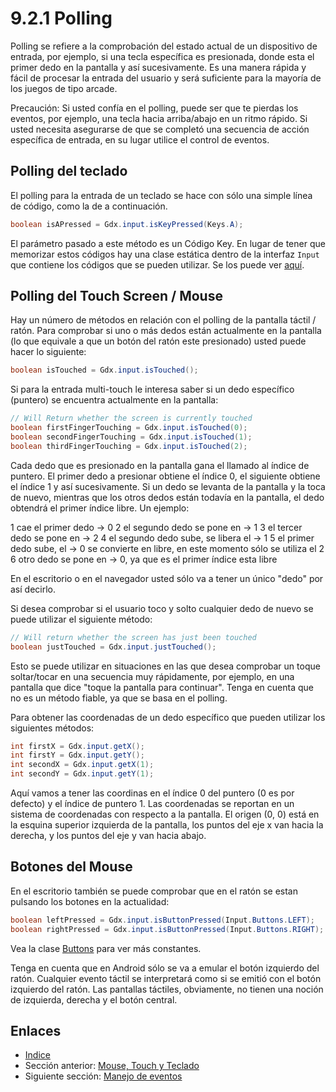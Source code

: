 # 9.2.1 Polling

Polling se refiere a la comprobación del estado actual de un dispositivo de entrada, por ejemplo, si una tecla específica es presionada, donde esta el primer dedo en la pantalla y así sucesivamente. Es una manera rápida y fácil de procesar la entrada del usuario y será suficiente para la mayoría de los juegos de tipo arcade.

Precaución: Si usted confía en el polling, puede ser que te pierdas los eventos, por ejemplo, una tecla hacia arriba/abajo en un ritmo rápido. Si usted necesita asegurarse de que se completó una secuencia de acción específica de entrada, en su lugar utilice el control de eventos.

## Polling del teclado

El polling para la entrada de un teclado se hace con sólo una simple línea de código, como la de a continuación.

```java
boolean isAPressed = Gdx.input.isKeyPressed(Keys.A);
```

El parámetro pasado a este método es un Código Key. En lugar de tener que memorizar estos códigos hay una clase estática dentro de la interfaz `Input` que contiene los códigos que se pueden utilizar. Se los puede ver [aquí](http://libgdx.badlogicgames.com/nightlies/docs/api/com/badlogic/gdx/Input.Keys.html).

## Polling del Touch Screen / Mouse

Hay un número de métodos en relación con el polling de la pantalla táctil / ratón. Para comprobar si uno o más dedos están actualmente en la pantalla (lo que equivale a que un botón del ratón este presionado) usted puede hacer lo siguiente:

```java
boolean isTouched = Gdx.input.isTouched();
```

Si para la entrada multi-touch le interesa saber si un dedo específico (puntero) se encuentra actualmente en la pantalla:

```java
// Will Return whether the screen is currently touched
boolean firstFingerTouching = Gdx.input.isTouched(0);
boolean secondFingerTouching = Gdx.input.isTouched(1);
boolean thirdFingerTouching = Gdx.input.isTouched(2);
```

Cada dedo que es presionado en la pantalla gana el llamado al índice de puntero. El primer dedo a presionar obtiene el índice 0, el siguiente obtiene el índice 1 y así sucesivamente. Si un dedo se levanta de la pantalla y la toca de nuevo, mientras que los otros dedos están todavía en la pantalla, el dedo obtendrá el primer índice libre. Un ejemplo:

1 cae el primer dedo -> 0
2 el segundo dedo se pone en -> 1
3 el tercer dedo se pone en -> 2
4 el segundo dedo sube, se libera el -> 1 
5 el primer dedo sube, el -> 0 se convierte en libre, en este momento sólo se utiliza el 2
6 otro dedo se pone en -> 0, ya que es el primer índice esta libre

En el escritorio o en el navegador usted sólo va a tener un único "dedo" por así decirlo.

Si desea comprobar si el usuario toco y solto cualquier dedo de nuevo se puede utilizar el siguiente método:

```java
// Will return whether the screen has just been touched
boolean justTouched = Gdx.input.justTouched();
```

Esto se puede utilizar en situaciones en las que desea comprobar un toque soltar/tocar en una secuencia muy rápidamente, por ejemplo, en una pantalla que dice "toque la pantalla para continuar". Tenga en cuenta que no es un método fiable, ya que se basa en el polling.

Para obtener las coordenadas de un dedo específico que pueden utilizar los siguientes métodos:

```java
int firstX = Gdx.input.getX();
int firstY = Gdx.input.getY();
int secondX = Gdx.input.getX(1);
int secondY = Gdx.input.getY(1);
```

Aquí vamos a tener las coordinas en el índice 0 del puntero (0 es por defecto) y el índice de puntero 1. Las coordenadas se reportan en un sistema de coordenadas con respecto a la pantalla. El origen (0, 0) está en la esquina superior izquierda de la pantalla, los puntos del eje x van hacia la derecha, y los puntos del eje y van hacia abajo.

## Botones del Mouse

En el escritorio también se puede comprobar que en el ratón se estan pulsando los botones en la actualidad:

```java
boolean leftPressed = Gdx.input.isButtonPressed(Input.Buttons.LEFT);
boolean rightPressed = Gdx.input.isButtonPressed(Input.Buttons.RIGHT);
```

Vea la clase [Buttons](http://libgdx.badlogicgames.com/nightlies/docs/api/index.html?com/badlogic/gdx/Input.Keys.html) para ver más constantes.

Tenga en cuenta que en Android sólo se va a emular el botón izquierdo del ratón. Cualquier evento táctil se interpretará como si se emitió con el botón izquierdo del ratón. Las pantallas táctiles, obviamente, no tienen una noción de izquierda, derecha y el botón central.

## Enlaces

- [Indice](preface.md)
- Sección anterior: [Mouse, Touch y Teclado](09.2.md)
- Siguiente sección: [Manejo de eventos](09.2.2.md)